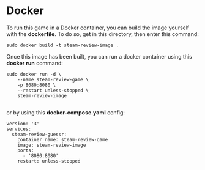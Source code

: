 #  Docker
To run this game in a Docker container, you can build the image yourself with the **dockerfile**. To do so, get in this directory, then enter this command:
```
sudo docker build -t steam-review-image .
```
Once this image has been built, you can run a docker container using this **docker run** command:
```
sudo docker run -d \
    --name steam-review-game \
    -p 8080:8080 \
    --restart unless-stopped \
    steam-review-image
    
```
or by using this **docker-compose.yaml** config:
```
version: '3'
services:
  steam-review-guessr:
    container_name: steam-review-game
    image: steam-review-image
    ports:
      - '8080:8080'
    restart: unless-stopped
```
